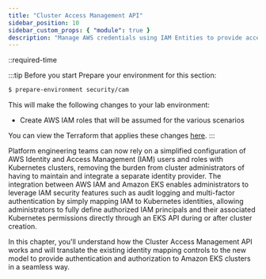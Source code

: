 ```yaml
---
title: "Cluster Access Management API"
sidebar_position: 10
sidebar_custom_props: { "module": true }
description: "Manage AWS credentials using IAM Entities to provide access to Amazon Elastic Kubernetes Service for users and groups."
---
```


::required-time

:::tip Before you start
Prepare your environment for this section:

```bash timeout=300 wait=30
$ prepare-environment security/cam
```

This will make the following changes to your lab environment:

- Create AWS IAM roles that will be assumed for the various scenarios

You can view the Terraform that applies these changes [here](https://github.com/VAR::MANIFESTS_OWNER/VAR::MANIFESTS_REPOSITORY/tree/VAR::MANIFESTS_REF/manifests/modules/security/cam/.workshop/terraform).
:::

Platform engineering teams can now rely on a simplified configuration of AWS Identity and Access Management (IAM) users and roles with Kubernetes clusters, removing the burden from cluster administrators of having to maintain and integrate a separate identity provider. The integration between AWS IAM and Amazon EKS enables administrators to leverage IAM security features such as audit logging and multi-factor authentication by simply mapping IAM to Kubernetes identities, allowing administrators to fully define authorized IAM principals and their associated Kubernetes permissions directly through an EKS API during or after cluster creation.

In this chapter, you'll understand how the Cluster Access Management API works and will translate the existing identity mapping controls to the new model to provide authentication and authorization to Amazon EKS clusters in a seamless way.
